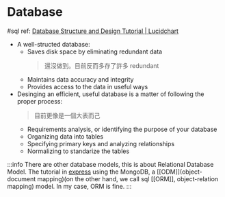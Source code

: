 # Database
#sql
ref: [Database Structure and Design Tutorial | Lucidchart](https://www.lucidchart.com/pages/database-diagram/database-design#discovery__top)
- A well-structed database:
	- Saves disk space by eliminating redundant data
		> 還沒做到。目前反而多存了許多 redundant 
	- Maintains data accuracy and integrity
	- Provides access to the data in useful ways
- Desinging an efficient, useful database is a matter of following the proper process:
	> 目前更像是一個大表而己
	- Requirements analysis, or identifying the purpose of your database
	- Organizing data into tables
	- Specifying primary keys and analyzing relationships
	- Normalizing to standarize the tables


:::info
There are other database models, this is about Relational Database Model.
The tutorial in [express](https://developer.mozilla.org/zh-TW/docs/Learn/Server-side/Express_Nodejs/) using the MongoDB, a [[ODM]](object-document mapping)(on the other hand, we call sql [[ORM]], object-relation mapping) model. In my case, ORM is fine.
:::

